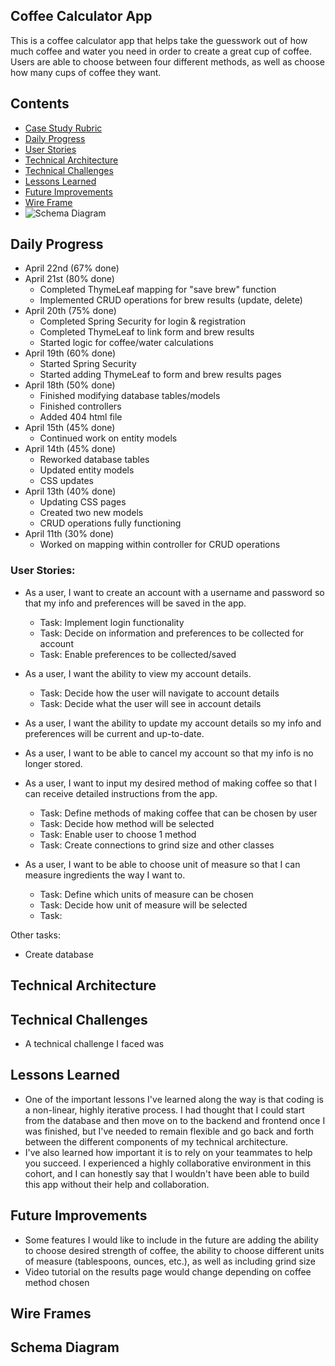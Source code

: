 ## Coffee Calculator App
 This is a coffee calculator app that helps take the guesswork out of how much coffee and water you need in order to create a great cup of coffee. Users are able to choose between four different methods, as well as choose how many cups of coffee they want.

## Contents
- [Case Study Rubric](https://docs.google.com/document/d/176gq1qsX1azl7ckhc3Cu7_LK6oqWOcU28cd-q3jbZQI/edit)
- [Daily Progress](#daily-progress)
- [User Stories](#user-stories)
- [Technical Architecture](#technical-architecture)
- [Technical Challenges](#technical-challenges)
- [Lessons Learned](#lessons-learned)
- [Future Improvements](#future-improvements)
- [Wire Frame](#wire-frame)
- ![Schema Diagram](/resources/static/images/SchemaDiagram.png)

## Daily Progress
- April 22nd (67% done)
- April 21st (80% done)
  - Completed ThymeLeaf mapping for "save brew" function
  - Implemented CRUD operations for brew results (update, delete)
- April 20th (75% done)
  - Completed Spring Security for login & registration
  - Completed ThymeLeaf to link form and brew results
  - Started logic for coffee/water calculations
- April 19th (60% done)
  - Started Spring Security
  - Started adding ThymeLeaf to form and brew results pages
- April 18th (50% done)
  - Finished modifying database tables/models
  - Finished controllers
  - Added 404 html file
- April 15th (45% done)
  - Continued work on entity models
- April 14th (45% done)
  - Reworked database tables
  - Updated entity models
  - CSS updates
- April 13th (40% done)
  - Updating CSS pages
  - Created two new models
  - CRUD operations fully functioning
- April 11th (30% done)
  - Worked on mapping within controller for CRUD operations

### User Stories:
- As a user, I want to create an account with a username and password so that my info and preferences will be saved in the app.
  - Task: Implement login functionality
  - Task: Decide on information and preferences to be collected for account
  - Task: Enable preferences to be collected/saved

- As a user, I want the ability to view my account details.
  - Task: Decide how the user will navigate to account details
  - Task: Decide what the user will see in account details
  
- As a user, I want the ability to update my account details so my info and preferences will be current and up-to-date.

- As a user, I want to be able to cancel my account so that my info is no longer stored.

- As a user, I want to input my desired method of making coffee so that I can receive detailed instructions from the app.
  - Task: Define methods of making coffee that can be chosen by user
  - Task: Decide how method will be selected
  - Task: Enable user to choose 1 method 
  - Task: Create connections to grind size and other classes

- As a user, I want to be able to choose unit of measure so that I can measure ingredients the way I want to.
  - Task: Define which units of measure can be chosen
  - Task: Decide how unit of measure will be selected
  - Task: 

Other tasks:
- Create database

## Technical Architecture

## Technical Challenges
- A technical challenge I faced was 
## Lessons Learned
- One of the important lessons I've learned along the way is that coding is a non-linear, highly iterative process. I had thought that I could start from the database and then move on to the backend and frontend once I was finished, but I've needed to remain flexible and go back and forth between the different components of my technical architecture.
- I've also learned how important it is to rely on your teammates to help you succeed. I experienced a highly collaborative environment in this cohort, and I can honestly say that I wouldn't have been able to build this app without their help and collaboration.
## Future Improvements
- Some features I would like to include in the future are adding the ability to choose desired strength of coffee, the ability to choose different units of measure (tablespoons, ounces, etc.), as well as including grind size
- Video tutorial on the results page would change depending on coffee method chosen
## Wire Frames

## Schema Diagram
